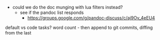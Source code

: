 - could we do the doc munging with lua filters instead?
    - see if the pandoc list responds
        - https://groups.google.com/g/pandoc-discuss/c/aj9Ov_4eEU4

default vs code tasks? 
word count
    - then append to git commits, diffing from the last
